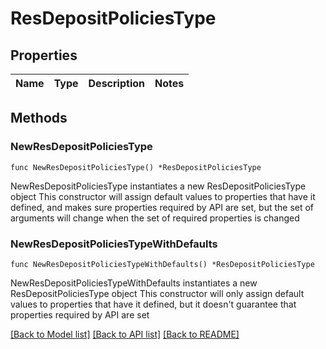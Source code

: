 # ResDepositPoliciesType

## Properties

Name | Type | Description | Notes
------------ | ------------- | ------------- | -------------

## Methods

### NewResDepositPoliciesType

`func NewResDepositPoliciesType() *ResDepositPoliciesType`

NewResDepositPoliciesType instantiates a new ResDepositPoliciesType object
This constructor will assign default values to properties that have it defined,
and makes sure properties required by API are set, but the set of arguments
will change when the set of required properties is changed

### NewResDepositPoliciesTypeWithDefaults

`func NewResDepositPoliciesTypeWithDefaults() *ResDepositPoliciesType`

NewResDepositPoliciesTypeWithDefaults instantiates a new ResDepositPoliciesType object
This constructor will only assign default values to properties that have it defined,
but it doesn't guarantee that properties required by API are set


[[Back to Model list]](../README.md#documentation-for-models) [[Back to API list]](../README.md#documentation-for-api-endpoints) [[Back to README]](../README.md)


